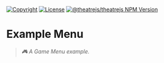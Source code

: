 [![Copyright](https://img.shields.io/badge/©-deformhead-white.svg)](https://github.com/deformhead) [![License](https://img.shields.io/badge/license-MIT-blue.svg)](https://github.com/theatrejs/example-menu/blob/master/LICENSE) [![@theatrejs/theatrejs NPM Version](https://img.shields.io/badge/@theatrejs/theatrejs-v1.3.0-blue)](https://www.npmjs.com/package/@theatrejs/theatrejs/v/1.3.0)

# Example Menu

> *🎮 A Game Menu example.*
